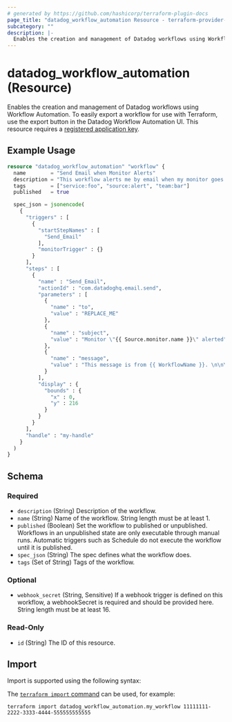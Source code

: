 ```yaml
---
# generated by https://github.com/hashicorp/terraform-plugin-docs
page_title: "datadog_workflow_automation Resource - terraform-provider-datadog"
subcategory: ""
description: |-
  Enables the creation and management of Datadog workflows using Workflow Automation. To easily export a workflow for use with Terraform, use the export button in the Datadog Workflow Automation UI. This resource requires a registered application key https://registry.terraform.io/providers/DataDog/datadog/latest/docs/resources/app_key_registration.
---
```


# datadog_workflow_automation (Resource)

Enables the creation and management of Datadog workflows using Workflow Automation. To easily export a workflow for use with Terraform, use the export button in the Datadog Workflow Automation UI. This resource requires a [registered application key](https://registry.terraform.io/providers/DataDog/datadog/latest/docs/resources/app_key_registration).

## Example Usage

```terraform
resource "datadog_workflow_automation" "workflow" {
  name        = "Send Email when Monitor Alerts"
  description = "This workflow alerts me by email when my monitor goes off. "
  tags        = ["service:foo", "source:alert", "team:bar"]
  published   = true

  spec_json = jsonencode(
    {
      "triggers" : [
        {
          "startStepNames" : [
            "Send_Email"
          ],
          "monitorTrigger" : {}
        }
      ],
      "steps" : [
        {
          "name" : "Send_Email",
          "actionId" : "com.datadoghq.email.send",
          "parameters" : [
            {
              "name" : "to",
              "value" : "REPLACE_ME"
            },
            {
              "name" : "subject",
              "value" : "Monitor \"{{ Source.monitor.name }}\" alerted"
            },
            {
              "name" : "message",
              "value" : "This message is from {{ WorkflowName }}. \n\nYou can find a link to the monitor here: {{ Source.url }}."
            }
          ],
          "display" : {
            "bounds" : {
              "x" : 0,
              "y" : 216
            }
          }
        }
      ],
      "handle" : "my-handle"
    }
  )
}
```

<!-- schema generated by tfplugindocs -->
## Schema

### Required

- `description` (String) Description of the workflow.
- `name` (String) Name of the workflow. String length must be at least 1.
- `published` (Boolean) Set the workflow to published or unpublished. Workflows in an unpublished state are only executable through manual runs. Automatic triggers such as Schedule do not execute the workflow until it is published.
- `spec_json` (String) The spec defines what the workflow does.
- `tags` (Set of String) Tags of the workflow.

### Optional

- `webhook_secret` (String, Sensitive) If a webhook trigger is defined on this workflow, a webhookSecret is required and should be provided here. String length must be at least 16.

### Read-Only

- `id` (String) The ID of this resource.

## Import

Import is supported using the following syntax:

The [`terraform import` command](https://developer.hashicorp.com/terraform/cli/commands/import) can be used, for example:

```shell
terraform import datadog_workflow_automation.my_workflow 11111111-2222-3333-4444-555555555555
```

